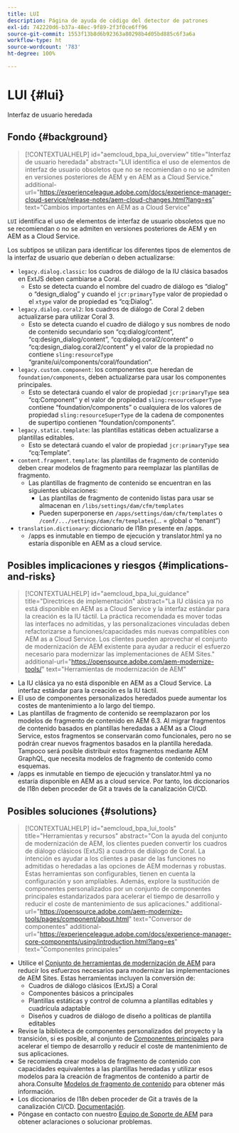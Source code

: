 ```yaml
---
title: LUI
description: Página de ayuda de código del detector de patrones
exl-id: 742220d6-b37a-48ec-9f89-2f3f0ce6ff96
source-git-commit: 1553f13b8d6b92363a80298b4d05bd885c6f3a6a
workflow-type: ht
source-wordcount: '783'
ht-degree: 100%

---
```


# LUI {#lui}

Interfaz de usuario heredada

## Fondo {#background}

>[!CONTEXTUALHELP]
>id="aemcloud_bpa_lui_overview"
>title="Interfaz de usuario heredada"
>abstract="LUI identifica el uso de elementos de interfaz de usuario obsoletos que no se recomiendan o no se admiten en versiones posteriores de AEM y en AEM as a Cloud Service."
>additional-url="https://experienceleague.adobe.com/docs/experience-manager-cloud-service/release-notes/aem-cloud-changes.html?lang=es" text="Cambios importantes en AEM as a Cloud Service"

`LUI` identifica el uso de elementos de interfaz de usuario obsoletos que no se recomiendan o no se admiten en versiones posteriores de AEM y en AEM as a Cloud Service.

Los subtipos se utilizan para identificar los diferentes tipos de elementos de la interfaz de usuario que deberían o deben actualizarse:

* `legacy.dialog.classic`: los cuadros de diálogo de la IU clásica basados en ExtJS deben cambiarse a Coral.
   * Esto se detecta cuando el nombre del cuadro de diálogo es “dialog” o “design_dialog” y cuando el `jcr:primaryType` valor de propiedad o el `xtype` valor de propiedad es “cq:Dialog”.
* `legacy.dialog.coral2`: los cuadros de diálogo de Coral 2 deben actualizarse para utilizar Coral 3.
   * Esto se detecta cuando el cuadro de diálogo y sus nombres de nodo de contenido secundario son “cq:dialog/content”,
“cq:design_dialog/content”, “cq:dialog.coral2/content” o “cq:design_dialog.coral2/content”
y el valor de la propiedad no contiene `sling:resourceType`
“granite/ui/components/coral/foundation”.
* `legacy.custom.component`: los componentes que heredan de `foundation/components`, deben actualizarse para usar los componentes principales.
   * Esto se detectará cuando el valor de propiedad `jcr:primaryType` sea “cq:Component” y el
      valor de propiedad `sling:resourceSuperType` contiene “foundation/components” o cualquiera de los
      valores de propiedad `sling:resourceSuperType` de la cadena de componentes de supertipo contienen “foundation/components”.
* `legacy.static.template`: las plantillas estáticas deben actualizarse a plantillas editables.
   * Esto se detectará cuando el valor de propiedad `jcr:primaryType` sea “cq:Template”.
* `content.fragment.template`: las plantillas de fragmento de contenido deben crear modelos de fragmento para reemplazar las plantillas de fragmento.
   * Las plantillas de fragmento de contenido se encuentran en las siguientes ubicaciones:
      * Las plantillas de fragmento de contenido listas para usar se almacenan en `/libs/settings/dam/cfm/templates`
      * Pueden superponerse en  `/apps/settings/dam/cfm/templates`  o  `/conf/.../settings/dam/cfm/templates`(... = global o “tenant”)
* `translation.dictionary`: diccionario de I18n presente en /apps.
   * /apps es inmutable en tiempo de ejecución y translator.html ya no estaría disponible en AEM as a cloud service.

## Posibles implicaciones y riesgos {#implications-and-risks}

>[!CONTEXTUALHELP]
>id="aemcloud_bpa_lui_guidance"
>title="Directrices de implementación"
>abstract="La IU clásica ya no está disponible en AEM as a Cloud Service y la interfaz estándar para la creación es la IU táctil. La práctica recomendada es mover todas las interfaces no admitidas, y las personalizaciones vinculadas deben refactorizarse a funciones/capacidades más nuevas compatibles con AEM as a Cloud Service. Los clientes pueden aprovechar el conjunto de modernización de AEM existente para ayudar a reducir el esfuerzo necesario para modernizar las implementaciones de AEM Sites."
>additional-url="https://opensource.adobe.com/aem-modernize-tools/" text="Herramientas de modernización de AEM"

* La IU clásica ya no está disponible en AEM as a Cloud Service. La interfaz estándar para la creación es la IU táctil.
* El uso de componentes personalizados heredados puede aumentar los costes de mantenimiento a lo largo del tiempo.
* Las plantillas de fragmento de contenido se reemplazaron por los modelos de fragmento de contenido en AEM 6.3. Al migrar fragmentos de contenido basados en plantillas heredadas a AEM as a Cloud Service, estos fragmentos se conservarán como funcionales, pero no se podrán crear nuevos fragmentos basados en la plantilla heredada. Tampoco será posible distribuir estos fragmentos mediante AEM GraphQL, que necesita modelos de fragmento de contenido como esquemas.
* /apps es inmutable en tiempo de ejecución y translator.html ya no estaría disponible en AEM as a cloud service. Por tanto, los diccionarios de I18n deben proceder de Git a través de la canalización CI/CD.

## Posibles soluciones {#solutions}

>[!CONTEXTUALHELP]
>id="aemcloud_bpa_lui_tools"
>title="Herramientas y recursos"
>abstract="Con la ayuda del conjunto de modernización de AEM, los clientes pueden convertir los cuadros de diálogo clásicos (ExtJS) a cuadros de diálogo de Coral. La intención es ayudar a los clientes a pasar de las funciones no admitidas o heredadas a las opciones de AEM modernas y robustas. Estas herramientas son configurables, tienen en cuenta la configuración y son ampliables. Además, explore la sustitución de componentes personalizados por un conjunto de componentes principales estandarizados para acelerar el tiempo de desarrollo y reducir el coste de mantenimiento de sus aplicaciones."
>additional-url="https://opensource.adobe.com/aem-modernize-tools/pages/component/about.html" text="Conversor de componentes"
>additional-url="https://experienceleague.adobe.com/docs/experience-manager-core-components/using/introduction.html?lang=es" text="Componentes principales"

* Utilice el [Conjunto de herramientas de modernización de AEM](https://opensource.adobe.com/aem-modernize-tools/) para reducir los esfuerzos necesarios para modernizar las implementaciones de AEM Sites. Estas herramientas incluyen la conversión de:
   * Cuadros de diálogo clásicos (ExtJS) a Coral
   * Componentes básicos a principales
   * Plantillas estáticas y control de columna a plantillas editables y cuadrícula adaptable
   * Diseños y cuadros de diálogo de diseño a políticas de plantilla editables
* Revise la biblioteca de componentes personalizados del proyecto y la transición, si es posible, al conjunto de [Componentes principales](https://experienceleague.adobe.com/docs/experience-manager-core-components/using/introduction.html?lang=es) para acelerar el tiempo de desarrollo y reducir el coste de mantenimiento de sus aplicaciones.
* Se recomienda crear modelos de fragmento de contenido con capacidades equivalentes a las plantillas heredadas y utilizar esos modelos para la creación de fragmentos de contenido a partir de ahora.Consulte [Modelos de fragmento de contenido](https://experienceleague.adobe.com/docs/experience-manager-65/assets/content-fragments/content-fragments-models.html?lang=es) para obtener más información.
* Los diccionarios de I18n deben proceder de Git a través de la canalización CI/CD. [Documentación](https://experienceleague.adobe.com/docs/experience-manager-cloud-service/content/release-notes/aem-cloud-changes.html?lang=es#apps-libs-immutable).
* Póngase en contacto con nuestro [Equipo de Soporte de AEM](https://helpx.adobe.com/es/enterprise/using/support-for-experience-cloud.html) para obtener aclaraciones o solucionar problemas.
